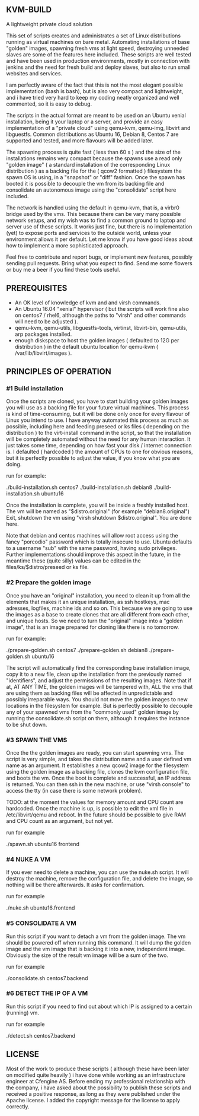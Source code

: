 ## KVM-BUILD

A lightweight private cloud solution

This set of scripts creates and administrates a set of Linux distributions running as virtual machines on bare metal. 
Automating installations of base "golden" images, spawning fresh vms at light speed, destroying unneeded slaves are some of the features here included.
These scripts are well tested and have been used in production environments, mostly in connection with jenkins and the need for fresh build and deploy slaves, but also to run small websites
and services. 

I am perfectly aware of the fact that this is not the most elegant possible implementation (bash is bash), but is also very compact and lightweight, and i have tried very hard to keep my
coding neatly organized and well commented, so it is easy to debug. 

The scripts in the actual format are meant to be used on an Ubuntu xenial installation, being it your laptop or a server, and provide an easy implementation of a
"private cloud" using qemu-kvm, qemu-img, libvirt and libguestfs. Common distributions as Ubuntu 16, Debian 8, Centos 7 are supported and tested, and more flavours will be added later.

The spawning process is quite fast ( less than 60 s ) and the size of the installations remains very compact because the spawns use a read only "golden image" ( a standard installation of the
corresponding Linux distribution ) as a backing file for the ( qcow2 formatted ) filesystem the spawn OS is using, in a "snapshot" or "diff" fashion. Once the spawn has booted
it is possible to decouple the vm from its backing file and consolidate an autonomous image using the "consolidate" script here included.

The network is handled using the default in qemu-kvm, that is, a virbr0 bridge used by the vms.
This because there can be vary many possible network setups, and my wish was to find a common ground to laptop and server use of these scripts.
It works just fine, but there is no implementation (yet) to expose ports and services to the outside world, unless your environment allows it per default. 
Let me know if you have good ideas about how to implement a more sophisticated approach. 

Feel free to contribute and report bugs, or implement new features, possibly sending pull requests. Bring what you expect to find.
Send me some flowers or buy me a beer if you find these tools useful. 

## PREREQUISITES

* An OK level of knowledge of kvm and and virsh commands. 
* An Ubuntu 16.04 "xenial" hypervisor ( but the scripts will work fine also on centos7 / rhel6, although the paths to "virsh" and other commands will need to be adjusted ).
* qemu-kvm, qemu-utils, libguestfs-tools, virtinst, libvirt-bin, qemu-utils, arp packages installed. 
* enough diskspace to host the golden images ( defaulted to 12G per distribution ) in the default ubuntu location for qemu-kvm ( /var/lib/libvirt/images ).

## PRINCIPLES OF OPERATION

### #1 Build installation

Once the scripts are cloned, you have to start building your golden images you will use as a backing file for your future virtual machines.
This process is kind of time-consuming, but it will be done only once for every flavour of Linux you intend to use. I have anyway automated this process as much as
possible, including here and feeding preseed or ks files ( depending on the distribution ) to the virt-install command in the script, so that the installation will be completely automated 
without the need for any human interaction. It just takes some time, depending on how fast your disk / internet connection is. 
I defaulted ( hardcoded ) the amount of CPUs to one for obvious reasons, but it is perfectly possible to adjust the value, if you know what you are doing.

run for example: 

./build-installation.sh centos7
./build-installation.sh debian8
./build-installation.sh ubuntu16

Once the installation is complete, you will be inside a freshly installed host.
The vm will be named as "$distro.original" (for example "debian8.original") 
Exit, shutdown the vm using "virsh shutdown $distro.original". You are done here. 

Note that debian and centos machines will allow root access using the fancy "porcodio" password which is totally insecure to use.
Ubuntu defaults to a username "sub" with the same password, having sudo privileges. 
Further implementations should improve this aspect in the future, in the meantime these (quite silly) values can be edited in the files/ks/$distro/preseed or ks file.

### #2 Prepare the golden image

Once you have an "original" installation, you need to clean it up from all the elements that makes it an unique installation, as ssh hostkeys, mac adresses, logfiles, machine ids and so on.
This because we are going to use the images as a base to create clones that are all different from each other, and unique hosts.
So we need to turn the "original" image into a "golden image", that is an image prepared for cloning like there is no tomorrow.

run for example:

./prepare-golden.sh centos7
./prepare-golden.sh debian8
./prepare-golden.sh ubuntu16

The script will automatically find the corresponding base installation image, copy it to a new file, clean up the installation from the previously named "identifiers", and adjust the permissions
of the resulting images. Note that if at, AT ANY TIME, the golden images will be tampered with, ALL the vms that are using them as backing files will be affected in unpredictable and possibly
irreparable ways. You should not move the golden images to new locations in the filesystem for example. But is perfectly possible to decouple any of your spawned vms from the "commonly used" 
golden image by running the consolidate.sh script on them, although it requires the instance to be shut down.

### #3 SPAWN THE VMS

Once the the golden images are ready, you can start spawning vms. 
The script is very simple, and takes the distribution name and a user defined vm name as an argument.
It establishes a new qcow2 image for the filesystem using the golden image as a backing file, clones the kvm configuration file, and boots the vm.
Once the boot is complete and successful, an IP address is returned. You can then ssh in the new machine, or use "virsh console" to access the tty (in case there is some network problem). 

TODO: at the moment the values for memory amount and CPU count are hardcoded. Once the machine is up, is possible to edit the xml file in /etc/libvirt/qemu and reboot. 
In the future should be possible to give RAM and CPU count as an argument, but not yet. 

run for example

./spawn.sh ubuntu16 frontend

### #4 NUKE A VM

If you ever need to delete a machine, you can use the nuke.sh script. 
It will destroy the machine, remove the configuration file, and delete the image, so nothing will be there afterwards. 
It asks for confirmation. 

run for example

./nuke.sh ubuntu16.frontend

### #5 CONSOLIDATE A VM

Run this script if you want to detach a vm from the golden image. 
The vm should be powered off when running this command. It will dump the golden image and the vm image that is backing it into a new, independent image. 
Obviously the size of the result vm image will be a sum of the two. 

run for example

./consolidate.sh centos7.backend
 
### #6 DETECT THE IP OF A VM

Run this script if you need to find out about which IP is assigned to a certain (running) vm. 

run for example 

./detect.sh centos7.backend

## LICENSE

Most of the work to produce these scripts ( although these have been later on modified quite heavily ) i have done while working as an infrastructure engineer at Cfengine AS. 
Before ending my professional relationship with the company, i have asked about the possibility to publish these scripts and received a positive response, as long as they 
were published under the Apache license. I added the copyright message for the license to apply correctly.

